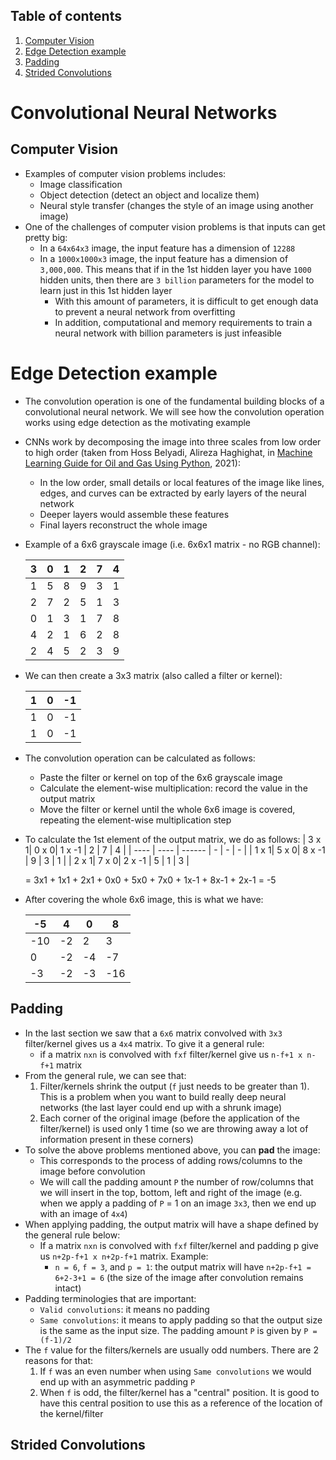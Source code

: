 ## Table of contents
1. [Computer Vision](#computer_vision)
2. [Edge Detection example](#edge_detection_example)
3. [Padding](#padding)
4. [Strided Convolutions](#strided_convolutions)


# Convolutional Neural Networks
## Computer Vision <a name="computer_vision"></a>
- Examples of computer vision problems includes:
  - Image classification
  - Object detection (detect an object and localize them)
  - Neural style transfer (changes the style of an image using another image)
- One of the challenges of computer vision problems is that inputs can get pretty big:
  - In a `64x64x3` image, the input feature has a dimension of `12288`
  - In a `1000x1000x3` image, the input feature has a dimension of `3,000,000`. This means that if in the 1st hidden layer you have `1000` hidden units, then there are `3 billion` parameters for the model to learn just in this 1st hidden layer
    - With this amount of parameters, it is difficult to get enough data to prevent a neural network from overfitting
    - In addition, computational and memory requirements to train a neural network with billion parameters is just infeasible


# Edge Detection example <a name="edge_detection_example"></a>
- The convolution operation is one of the fundamental building blocks of a convolutional neural network. We will see how the convolution operation works using edge detection as the motivating example
- CNNs work by decomposing the image into three scales from low order to high order (taken from Hoss Belyadi, Alireza Haghighat, in [Machine Learning Guide for Oil and Gas Using Python](https://www.sciencedirect.com/book/9780128219294/machine-learning-guide-for-oil-and-gas-using-python), 2021):
  - In the low order, small details or local features of the image like lines, edges, and curves can be extracted by early layers of the neural network
  - Deeper layers would assemble these features
  - Final layers reconstruct the whole image
- Example of a 6x6 grayscale image (i.e. 6x6x1 matrix - no RGB channel):

  | 3 | 0 | 1 | 2 | 7 | 4 |
  | - | - | - | - | - | - |
  | 1 | 5 | 8 | 9 | 3 | 1 |
  | 2 | 7 | 2 | 5 | 1 | 3 |
  | 0 | 1 | 3 | 1 | 7 | 8 |
  | 4 | 2 | 1 | 6 | 2 | 8 |
  | 2 | 4 | 5 | 2 | 3 | 9 |
  
- We can then create a 3x3 matrix (also called a filter or kernel):

  | 1 | 0 | -1 |
  | - | - | -- |
  | 1 | 0 | -1 |
  | 1 | 0 | -1 |
  
- The convolution operation can be calculated as follows:
  - Paste the filter or kernel on top of the 6x6 grayscale image
  - Calculate the element-wise multiplication: record the value in the output matrix
  - Move the filter or kernel until the whole 6x6 image is covered, repeating the element-wise multiplication step
- To calculate the 1st element of the output matrix, we do as follows:
  | 3 x 1| 0 x 0| 1 x -1 | 2 | 7 | 4 |
  | ---- | ---- | ------ | - | - | - |
  | 1 x 1| 5 x 0| 8 x -1 | 9 | 3 | 1 |
  | 2 x 1| 7 x 0| 2 x -1 | 5 | 1 | 3 |

  = 3x1 + 1x1 + 2x1 + 0x0 + 5x0 + 7x0 + 1x-1 + 8x-1 + 2x-1 = -5
  
- After covering the whole 6x6 image, this is what we have:
  
  | -5  | 4   | 0   | 8   |
  | --- | --- | --- | --- |
  | -10 | -2  | 2   | 3   | 
  | 0   | -2  | -4  | -7  | 
  | -3  | -2  | -3  | -16 |


## Padding <a name="padding"></a>
- In the last section we saw that a `6x6` matrix convolved with `3x3` filter/kernel gives us a `4x4` matrix. To give it a general rule:
  - if a matrix `nxn` is convolved with `fxf` filter/kernel give us `n-f+1 x n-f+1` matrix
- From the general rule, we can see that:
  1. Filter/kernels shrink the output (`f` just needs to be greater than 1). This is a problem when you want to build really deep neural networks (the last layer could end up with a shrunk image)
  2. Each corner of the original image (before the application of the filter/kernel) is used only 1 time (so we are throwing away a lot of information present in these corners)
- To solve the above problems mentioned above, you can **pad** the image:
  - This corresponds to the process of adding rows/columns to the image before convolution
  - We will call the padding amount `P` the number of row/columns that we will insert in the top, bottom, left and right of the image (e.g. when we apply a padding of `P` = 1 on an image `3x3`, then we end up with an image of `4x4`)
- When applying padding, the output matrix will have a shape defined by the general rule below:
  - If a matrix `nxn` is convolved with `fxf` filter/kernel and padding p give us `n+2p-f+1 x n+2p-f+1` matrix. Example:
    - `n = 6`, `f = 3`, and `p = 1`: the output matrix will have `n+2p-f+1 = 6+2-3+1 = 6` (the size of the image after convolution remains intact)
- Padding terminologies that are important:
  - `Valid convolutions`: it means no padding
  - `Same convolutions`: it means to apply padding so that the output size is the same as the input size. The padding amount `P` is given by `P = (f-1)/2`
- The `f` value for the filters/kernels are usually odd numbers. There are 2 reasons for that:
  1. If `f` was an even number when using `Same convolutions` we would end up with an asymmetric padding `P`
  2. When `f` is odd, the filter/kernel has a "central" position. It is good to have this central position to use this as a reference of the location of the kernel/filter


## Strided Convolutions <a name="strided_convolutions"></a>






